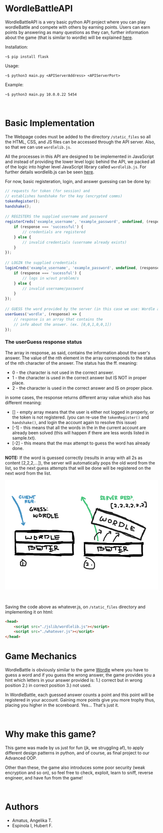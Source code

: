 # WordleBattleAPI

WordleBattleAPI is a very basic python API project where you can play wordleBattle and compete with others by earning points. Users can earn points by answering as many questions as they can, further information about the game (that is similar to wordle) will be explained [here](#game-mechanics).

Installation:

`~$ pip install flask`

Usage:

`~$ python3 main.py <APIServerAddress> <APIServerPort>`

Example:

`~$ python3 main.py 10.0.0.22 5454`

<br/>

# Basic Implementation

The Webpage codes must be added to the directory `/static_files` so all the HTML, CSS, and JS files can be accessed through the API server. Also, so that we can use `wordlelib.js`.

All the processes in this API are designed to be implemented in JavaScript and instead of providing the lower level logic behind the API, we packed all of the logic into higher level JavaScript library called `wordlelib.js`. For further details wordlelib.js can be seen [here](.).

For now, basic registeration, login, and answer guessing can be done by:

```javascript
// requests for token (for session) and
// establishes handshake for the key (encrypted comms)
tokenRegister();
handshake();

// REGISTERS the supplied username and password
registerCreds('example_username', 'example_password', undefined, (response) => {
	if (response === 'successful') {
		// credentials are registered
	} else {
		// invalid credentials (username already exists)
	}
});

// LOGIN the supplied credentials
loginCreds('example_username', 'example_password', undefined, (response) => {
	if (response === 'sucessful') {
		// logs in w/out problem/s
	} else {
		// invalid username/password
	}
});

// GUESS the word provided by the server (in this case we use: Wordle as answer)
userGuess('wordle', (response) => {
	// response is an array that contains the
	// info about the answer. (ex. [0,0,1,0,0,1])
});
```

### The userGuess **response status**

The array in response, as said, contains the information about the user's answer. The value of the nth element in the array corresponds to the status of the nth character of the answer. The status has the ff. meaning:
-	0 - the character is not used in the correct answer.
-	1 - the character is used in the correct answer but IS NOT in proper place.
-	2 - the character is used in the correct answer and IS on proper place.

in some cases, the response returns different array value which also has different meaning:
-	[] - empty array means that the user is either not logged in properly, or the token is not registered. (you can re-use the `tokenRegister()` and `handshake()`, and login the account again to resolve this issue)
-	[-1] - this means that all the words in the in the current account are already been solved (this will happen if there are less words listed in sample.txt).
-	[-2] - this means that the max attempt to guess the word has already done.

**NOTE:** If the word is guessed correctly (results in array with all 2s as content [2,2,2,...]), the server will automatically pops the old word from the list, so the next guess attempts that will be done will be registered on the next word from the list.

![Sample Visual](./images/visuals1.png "Server pops the word when correct answer was guessed")

<br/>

Saving the code above as whatever.js, on `/static_files` directory and implementing it on html:

```html
<head>
	<script src="./jslib/wordlelib.js"></script>
	<script src="./whatever.js"></script>
</head>
```

# Game Mechanics

WordleBattle is obviously similar to the game [Wordle](https://www.nytimes.com/games/wordle/index.html) where you have to guess a word and if you guess the wrong answer, the game provides you a hint which letters in your answer provided is: 1.) correct but in wrong position 2.) in correct position 3.) not used.

In WordleBattle, each guessed answer counts a point and this point will be registered in your account. Gaining more points give you more trophy thus, placing you higher in the scoreboard. Yes... That's just it.

<br/>

# Why make this game?

This game was made by us just for fun (jk, we struggling af), to apply different design patterns in python, and of course, as final project to our Advanced OOP.

Other than these, the game also introduces some poor security (weak encryption and so on), so feel free to check, exploit, learn to sniff, reverse engineer, and have fun from the game!

<br/>

# Authors
- Amatus, Angelika T.
- Espinola I, Hubert F.